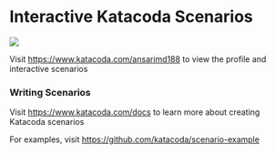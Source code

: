# Interactive Katacoda Scenarios

[![](http://shields.katacoda.com/katacoda/ansarimd188/count.svg)](https://www.katacoda.com/ansarimd188 "Get your profile on Katacoda.com")

Visit https://www.katacoda.com/ansarimd188 to view the profile and interactive scenarios

### Writing Scenarios
Visit https://www.katacoda.com/docs to learn more about creating Katacoda scenarios

For examples, visit https://github.com/katacoda/scenario-example
